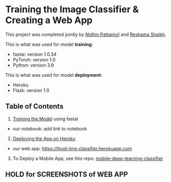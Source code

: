# Training the Image Classifier & Creating a Web App

This project was completed jointly by [Nidhin Pattaniyil](https://www.linkedin.com/in/nidhinpattaniyil/) and [Reshama Shaikh](https://reshamas.github.io).

This is what was used for model **training**:    
- fastai:  version 1.0.34
- PyTorch:  version  1.0 
- Python:  version 3.6

This is what was used for model **deployment**:    
- Heroku
- Flask:  version 1.0
 

## Table of Contents
1.  [Training the Model](docs/1_training.md) using fastai
  - our notebook:  add link to notebook
2.  [Deploying the App on Heroku](2_heroku_app.md)
  - our web app:  https://food-img-classifier.herokuapp.com   
3.  To Deploy a Mobile App, see this repo:  [mobile-deep-learning-classifier](https://github.com/npatta01/mobile-deep-learning-classifier)


## HOLD for SCREENSHOTS of WEB APP

 


 

 
 
 

